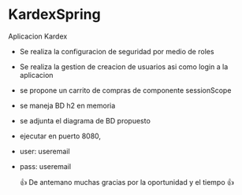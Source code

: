 # KardexSpring
Aplicacion Kardex

- Se realiza la configuracion de seguridad por medio de roles
- Se realiza la gestion de creacion de usuarios asi como login a la aplicacion
- se propone un carrito de compras de componente sessionScope
- se maneja BD h2 en memoria
- se adjunta el diagrama de BD propuesto
- ejecutar en puerto 8080,
- user: useremail
- pass: useremail


     :+1:  De antemano muchas gracias por la oportunidad y el tiempo :+1: 
